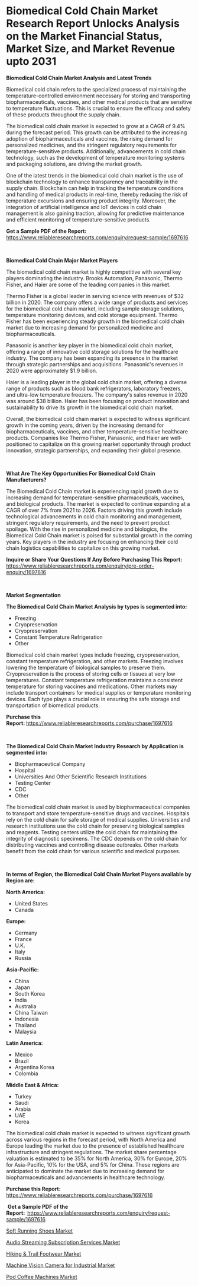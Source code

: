 <p><h1>Biomedical Cold Chain Market Research Report Unlocks Analysis on the Market Financial Status, Market Size, and Market Revenue upto 2031</h1></p><p><strong>Biomedical Cold Chain Market Analysis and Latest Trends</strong></p>
<p><p>Biomedical cold chain refers to the specialized process of maintaining the temperature-controlled environment necessary for storing and transporting biopharmaceuticals, vaccines, and other medical products that are sensitive to temperature fluctuations. This is crucial to ensure the efficacy and safety of these products throughout the supply chain.</p><p>The biomedical cold chain market is expected to grow at a CAGR of 9.4% during the forecast period. This growth can be attributed to the increasing adoption of biopharmaceuticals and vaccines, the rising demand for personalized medicines, and the stringent regulatory requirements for temperature-sensitive products. Additionally, advancements in cold chain technology, such as the development of temperature monitoring systems and packaging solutions, are driving the market growth.</p><p>One of the latest trends in the biomedical cold chain market is the use of blockchain technology to enhance transparency and traceability in the supply chain. Blockchain can help in tracking the temperature conditions and handling of medical products in real-time, thereby reducing the risk of temperature excursions and ensuring product integrity. Moreover, the integration of artificial intelligence and IoT devices in cold chain management is also gaining traction, allowing for predictive maintenance and efficient monitoring of temperature-sensitive products.</p></p>
<p><strong>Get a Sample PDF of the Report:&nbsp;</strong> <a href="https://www.reliableresearchreports.com/enquiry/request-sample/1697616">https://www.reliableresearchreports.com/enquiry/request-sample/1697616</a></p>
<p>&nbsp;</p>
<p><strong>Biomedical Cold Chain Major Market Players</strong></p>
<p><p>The biomedical cold chain market is highly competitive with several key players dominating the industry. Brooks Automation, Panasonic, Thermo Fisher, and Haier are some of the leading companies in this market. </p><p>Thermo Fisher is a global leader in serving science with revenues of $32 billion in 2020. The company offers a wide range of products and services for the biomedical cold chain market, including sample storage solutions, temperature monitoring devices, and cold storage equipment. Thermo Fisher has been experiencing steady growth in the biomedical cold chain market due to increasing demand for personalized medicine and biopharmaceuticals.</p><p>Panasonic is another key player in the biomedical cold chain market, offering a range of innovative cold storage solutions for the healthcare industry. The company has been expanding its presence in the market through strategic partnerships and acquisitions. Panasonic's revenues in 2020 were approximately $1.9 billion.</p><p>Haier is a leading player in the global cold chain market, offering a diverse range of products such as blood bank refrigerators, laboratory freezers, and ultra-low temperature freezers. The company's sales revenue in 2020 was around $38 billion. Haier has been focusing on product innovation and sustainability to drive its growth in the biomedical cold chain market.</p><p>Overall, the biomedical cold chain market is expected to witness significant growth in the coming years, driven by the increasing demand for biopharmaceuticals, vaccines, and other temperature-sensitive healthcare products. Companies like Thermo Fisher, Panasonic, and Haier are well-positioned to capitalize on this growing market opportunity through product innovation, strategic partnerships, and expanding their global presence.</p></p>
<p>&nbsp;</p>
<p><strong>What Are The Key Opportunities For Biomedical Cold Chain Manufacturers?</strong></p>
<p><p>The Biomedical Cold Chain market is experiencing rapid growth due to increasing demand for temperature-sensitive pharmaceuticals, vaccines, and biological products. The market is expected to continue expanding at a CAGR of over 7% from 2021 to 2026. Factors driving this growth include technological advancements in cold chain monitoring and management, stringent regulatory requirements, and the need to prevent product spoilage. With the rise in personalized medicine and biologics, the Biomedical Cold Chain market is poised for substantial growth in the coming years. Key players in the industry are focusing on enhancing their cold chain logistics capabilities to capitalize on this growing market.</p></p>
<p><strong>Inquire or Share Your Questions If Any Before Purchasing This Report:</strong> <a href="https://www.reliableresearchreports.com/enquiry/pre-order-enquiry/1697616">https://www.reliableresearchreports.com/enquiry/pre-order-enquiry/1697616</a></p>
<p>&nbsp;</p>
<p><strong>Market Segmentation</strong></p>
<p><strong>The Biomedical Cold Chain Market Analysis by types is segmented into:</strong></p>
<p><ul><li>Freezing</li><li>Cryopreservation</li><li>Cryopreservation</li><li>Constant Temperature Refrigeration</li><li>Other</li></ul></p>
<p><p>Biomedical cold chain market types include freezing, cryopreservation, constant temperature refrigeration, and other markets. Freezing involves lowering the temperature of biological samples to preserve them. Cryopreservation is the process of storing cells or tissues at very low temperatures. Constant temperature refrigeration maintains a consistent temperature for storing vaccines and medications. Other markets may include transport containers for medical supplies or temperature monitoring devices. Each type plays a crucial role in ensuring the safe storage and transportation of biomedical products.</p></p>
<p><strong>Purchase this Report:&nbsp;</strong><a href="https://www.reliableresearchreports.com/purchase/1697616">https://www.reliableresearchreports.com/purchase/1697616</a></p>
<p>&nbsp;</p>
<p><strong>The Biomedical Cold Chain Market Industry Research by Application is segmented into:</strong></p>
<p><ul><li>Biopharmaceutical Company</li><li>Hospital</li><li>Universities And Other Scientific Research Institutions</li><li>Testing Center</li><li>CDC</li><li>Other</li></ul></p>
<p><p>The biomedical cold chain market is used by biopharmaceutical companies to transport and store temperature-sensitive drugs and vaccines. Hospitals rely on the cold chain for safe storage of medical supplies. Universities and research institutions use the cold chain for preserving biological samples and reagents. Testing centers utilize the cold chain for maintaining the integrity of diagnostic specimens. The CDC depends on the cold chain for distributing vaccines and controlling disease outbreaks. Other markets benefit from the cold chain for various scientific and medical purposes.</p></p>
<p>&nbsp;</p>
<p><strong>In terms of Region, the Biomedical Cold Chain Market Players available by Region are:</strong></p>
<p>
    <p> <strong> North America: </strong>
        <ul>
            <li>United States</li>
            <li>Canada</li>
        </ul>
        </p> 
    <p> <strong> Europe: </strong>
        <ul>
            <li>Germany</li>
            <li>France</li>
            <li>U.K.</li>
            <li>Italy</li>
            <li>Russia</li>
        </ul>
        </p> 
    <p> <strong> Asia-Pacific: </strong>
        <ul>
            <li>China</li>
            <li>Japan</li>
            <li>South Korea</li>
            <li>India</li>
            <li>Australia</li>
            <li>China Taiwan</li>
            <li>Indonesia</li>
            <li>Thailand</li>
            <li>Malaysia</li>
        </ul>
        </p> 
    <p> <strong> Latin America: </strong>
        <ul>
            <li>Mexico</li>
            <li>Brazil</li>
            <li>Argentina Korea</li>
            <li>Colombia</li>
        </ul>
        </p> 
    <p> <strong> Middle East & Africa: </strong>
        <ul>
            <li>Turkey</li>
            <li>Saudi</li>
            <li>Arabia</li>
            <li>UAE</li>
            <li>Korea</li>
        </ul>
    </p>
    </p>
<p><p>The biomedical cold chain market is expected to witness significant growth across various regions in the forecast period, with North America and Europe leading the market due to the presence of established healthcare infrastructure and stringent regulations. The market share percentage valuation is estimated to be 35% for North America, 30% for Europe, 20% for Asia-Pacific, 10% for the USA, and 5% for China. These regions are anticipated to dominate the market due to increasing demand for biopharmaceuticals and advancements in healthcare technology.</p></p>
<p><strong>Purchase this Report: </strong><a href="https://www.reliableresearchreports.com/purchase/1697616">https://www.reliableresearchreports.com/purchase/1697616</a></p>
<p>&nbsp;<strong>Get a Sample PDF of the Report:&nbsp;&nbsp;</strong><a href="https://www.reliableresearchreports.com/enquiry/request-sample/1697616">https://www.reliableresearchreports.com/enquiry/request-sample/1697616</a></p>
<p><strong></strong></p>
<p><p><a href="https://github.com/AKSHATREPORTPRIME/Market-Research-Report-List-3/blob/main/soft-running-shoes-market.md">Soft Running Shoes Market</a></p><p><a href="https://medium.com/@ralphstone665/audio-streaming-subscription-services-market-share-evolution-and-market-growth-trends-2024-2031-67584c89a677">Audio Streaming Subscription Services Market</a></p><p><a href="https://github.com/indrystar/Market-Research-Report-List-2/blob/main/hiking-trail-footwear-market.md">Hiking & Trail Footwear Market</a></p><p><a href="https://issuu.com/reportprime-2/docs/machine-vision-camera-for-industrial-market-size-2">Machine Vision Camera for Industrial Market</a></p><p><a href="https://issuu.com/reportprime-2/docs/pod-coffee-machines-market-size-2030.pptx">Pod Coffee Machines Market</a></p></p>